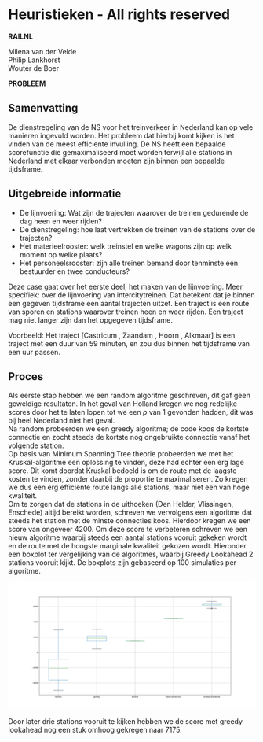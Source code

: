 # Heuristieken - All rights reserved

__RAILNL__

Milena van der Velde  
Philip Lankhorst  
Wouter de Boer  

__PROBLEEM__

## Samenvatting

De dienstregeling van de NS voor het treinverkeer in Nederland kan op vele manieren ingevuld worden. Het probleem dat hierbij komt kijken is het vinden van de meest efficiente invulling. De NS heeft een bepaalde scorefunctie die gemaximaliseerd moet worden terwijl alle stations in Nederland met elkaar verbonden moeten zijn binnen een bepaalde tijdsframe. 

## Uitgebreide informatie 

- De lijnvoering: Wat zijn de trajecten waarover de treinen gedurende de dag heen en weer rijden?
- De dienstregeling: hoe laat vertrekken de treinen van de stations over de trajecten?
- Het materieelrooster: welk treinstel en welke wagons zijn op welk moment op welke plaats?
- Het personeelsrooster: zijn alle treinen bemand door tenminste één bestuurder en twee conducteurs?

Deze case gaat over het eerste deel, het maken van de lijnvoering. Meer specifiek: over de lijnvoering van intercitytreinen. Dat betekent dat je binnen een gegeven tijdsframe een aantal trajecten uitzet. Een traject is een route van sporen en stations waarover treinen heen en weer rijden. Een traject mag niet langer zijn dan het opgegeven tijdsframe.

Voorbeeld: Het traject [Castricum , Zaandam , Hoorn , Alkmaar] is een traject met een duur van 59 minuten, en zou dus binnen het tijdsframe van een uur passen.

  
## Proces

Als eerste stap hebben we een random algoritme geschreven, dit gaf geen geweldige resultaten. In het geval van Holland kregen we nog redelijke scores door het te laten lopen tot we een _p_ van 1 gevonden hadden, dit was bij heel Nederland niet het geval.  
Na random probeerden we een greedy algoritme; de code koos de kortste connectie en zocht steeds de kortste nog ongebruikte connectie vanaf het volgende station.  
Op basis van Minimum Spanning Tree theorie probeerden we met het Kruskal-algoritme een oplossing te vinden, deze had echter een erg lage score. Dit komt doordat Kruskal bedoeld is om de route met de laagste kosten te vinden, zonder daarbij de proportie te maximaliseren. Zo kregen we dus een erg efficiënte route langs alle stations, maar niet een van hoge kwaliteit.  
Om te zorgen dat de stations in de uithoeken (Den Helder, Vlissingen, Enschede) altijd bereikt worden, schreven we vervolgens een algoritme dat steeds het station met de minste connecties koos. Hierdoor kregen we een score van ongeveer 4200. Om deze score te verbeteren schreven we een nieuw algoritme waarbij steeds een aantal stations vooruit gekeken wordt en de route met de hoogste marginale kwaliteit gekozen wordt. Hieronder een boxplot ter vergelijking van de algoritmes, waarbij Greedy Lookahead 2 stations vooruit kijkt. De boxplots zijn gebaseerd op 100 simulaties per algoritme. 

![Vergelijking van vijf methodes.](doc/vergelijking.png)

Door later drie stations vooruit te kijken hebben we de score met greedy lookahead nog een stuk omhoog gekregen naar 7175.
